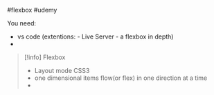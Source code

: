 #flexbox  #udemy 

You need:
- vs code (extentions: 
				- Live Server
				- a flexbox in depth)
- 

>[!info] Flexbox
> - Layout mode CSS3
> - one dimensional items flow(or flex) in one direction at a time
> - 
>





